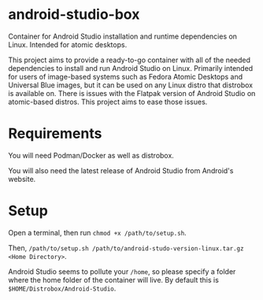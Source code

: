 # android-studio-box
Container for Android Studio installation and runtime dependencies on Linux. Intended for atomic desktops.

This project aims to provide a ready-to-go container with all of the needed dependencies to install and run Android Studio on Linux. Primarily intended for users of image-based systems such as Fedora Atomic Desktops and Universal Blue images, but it can be used on any Linux distro that distrobox is available on. There is issues with the Flatpak version of Android Studio on atomic-based distros. This project aims to ease those issues.

# Requirements
You will need Podman/Docker as well as distrobox.

You will also need the latest release of Android Studio from Android's website.

# Setup

Open a terminal, then run `chmod +x /path/to/setup.sh`.

Then, `/path/to/setup.sh /path/to/android-studo-version-linux.tar.gz <Home Directory>`.

Android Studio seems to pollute your `/home`, so please specify a folder where the home folder of the container will live. By default this is `$HOME/Distrobox/Android-Studio`.
